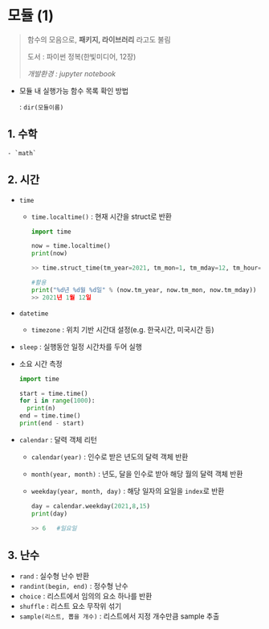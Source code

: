 # 모듈 (1)

> 함수의 모음으로, **패키지, 라이브러리** 라고도 불림
>
> 도서 : 파이썬 정복(한빛미디어, 12장)
>
> *개발환경 : jupyter notebook*

- 모듈 내 실행가능 함수 목록 확인 방법

  : `dir(모듈이름)`



## 1. 수학

	- `math`

## 2. 시간

- `time`	

  - `time.localtime()` : 현재 시간을 struct로 반환

    ```python
    import time
    
    now = time.localtime()
    print(now)
    
    >> time.struct_time(tm_year=2021, tm_mon=1, tm_mday=12, tm_hour=10, tm_min=43, tm_sec=25, tm_wday=1, tm_yday=12, tm_isdst=0)
    
    #활용
    print("%d년 %d월 %d일" % (now.tm_year, now.tm_mon, now.tm_mday))
    >> 2021년 1월 12일
    ```

- `datetime`

  - `timezone` : 위치 기반 시간대 설정(e.g. 한국시간, 미국시간 등)

- `sleep` : 실행동안 일정 시간차를 두어 실행

- 소요 시간 측정

  ```python
  import time
  
  start = time.time()
  for i in range(1000): 
    print(n)
  end = time.time()
  print(end - start)
  ```

 

 - `calendar` : 달력 객체 리턴

    - `calendar(year)` : 인수로 받은 년도의 달력 객체 반환

    - `month(year, month)` : 년도, 달을 인수로 받아 해당 월의 달력 객체 반환

    - `weekday(year, month, day)` : 해당 일자의 요일을 `index`로 반환

      ```python
      day = calendar.weekday(2021,8,15)
      print(day)
      
      >> 6   #일요일
      ```



## 3. 난수

- `rand`  : 실수형 난수 반환
- `randint(begin, end)` : 정수형 난수
- `choice` : 리스트에서 임의의 요소 하나를 반환
- `shuffle` : 리스트 요소 무작위 섞기
- `sample(리스트, 뽑을 개수)` : 리스트에서 지정 개수만큼 sample 추출

